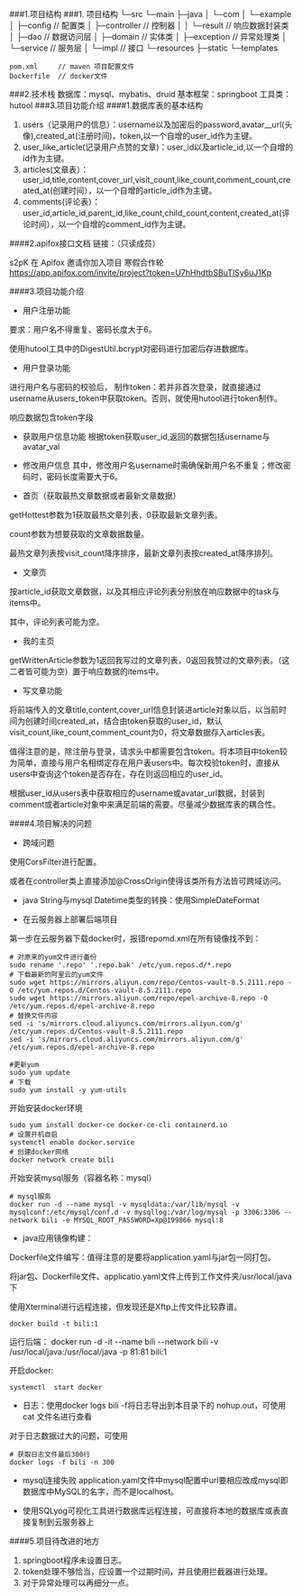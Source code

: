 ###1.项目结构
###1. 项目结构
	└─src
	   └─main
	       ├─java
	       │  └─com
	       │      └─example
	       │          ├─config		// 配置类
	       │          ├─controller	// 控制器
	       │          │  └─result	// 响应数据封装类
	       │          ├─dao			// 数据访问层
	       │          ├─domain		// 实体类
	       │          ├─exception	// 异常处理类
	       │          └─service		// 服务层
	       │              └─impl	// 接口
	       └─resources
	           ├─static
	           └─templates
		
	pom.xml		// maven 项目配置文件
	Dockerfile  // docker文件
###2.技术栈
数据库：mysql、mybatis、druid
基本框架：springboot
工具类：hutool
###3.项目功能介绍
####1.数据库表的基本结构
1. users（记录用户的信息）：username以及加密后的password,avatar__url(头像),created_at(注册时间)，token,以一个自增的user_id作为主键。
2. user_like_article(记录用户点赞的文章)：user_id以及article_id,以一个自增的id作为主键。
3. articles(文章表）：user_id,title,content,cover_url,visit_count,like_count,comment_count,created_at(创建时间），以一个自增的article_id作为主键。
4. comments(评论表）：user_id,article_id,parent_id,like_count,child_count,content,created_at(评论时间），以一个自增的comment_id作为主键。

####2.apifox接口文档
链接：（只读成员）
	
s2pK 在 Apifox 邀请你加入项目 寒假合作轮 https://app.apifox.com/invite/project?token=U7hHhdtbSBuTlSy6uJ1Kp

####3.项目功能介绍
- 用户注册功能

要求：用户名不得重复、密码长度大于6。

使用hutool工具中的DigestUtil.bcrypt对密码进行加密后存进数据库。

- 用户登录功能

进行用户名与密码的校验后，
制作token：若并非首次登录，就直接通过username从users_token中获取token。否则，就使用hutool进行token制作。

响应数据包含token字段

- 获取用户信息功能
根据token获取user_id,返回的数据包括username与avatar_val

- 修改用户信息
其中，修改用户名username时需确保新用户名不重复；修改密码时，密码长度需要大于6。

- 首页（获取最热文章数据或者最新文章数据）

getHottest参数为1获取最热文章列表，0获取最新文章列表。

count参数为想要获取的文章数据数量。

最热文章列表按visit_count降序排序，最新文章列表按created_at降序排列。

- 文章页

按article_id获取文章数据，以及其相应评论列表分别放在响应数据中的task与items中。

其中，评论列表可能为空。

- 我的主页

getWrittenArticle参数为1返回我写过的文章列表，0返回我赞过的文章列表。（这二者皆可能为空）置于响应数据的items中。


- 写文章功能

将前端传入的文章title,content,cover_url信息封装进article对象以后，以当前时间为创建时间created_at，结合由token获取的user_id，默认visit_count,like_count,comment_count为0，将文章数据存入articles表。

值得注意的是，除注册与登录，请求头中都需要包含token。将本项目中token较为简单，直接与用户名相绑定存在用户表users中。每次校验token时，直接从users中查询这个token是否存在，存在则返回相应的user_id。

根据user_id从users表中获取相应的username或avatar_url数据，封装到comment或者article对象中来满足前端的需要。尽量减少数据库表的耦合性。

####4.项目解决的问题
- 跨域问题

使用CorsFilter进行配置。

或者在controller类上直接添加@CrossOrigin使得该类所有方法皆可跨域访问。

- java String与mysql Datetime类型的转换：使用SimpleDateFormat 

- 在云服务器上部署后端项目

第一步在云服务器下载docker时，报错repomd.xml在所有镜像找不到：

	# 对原来的yum文件进行备份
	sudo rename '.repo' '.repo.bak' /etc/yum.repos.d/*.repo
	# 下载最新的阿里云的yum文件
	sudo wget https://mirrors.aliyun.com/repo/Centos-vault-8.5.2111.repo -O /etc/yum.repos.d/Centos-vault-8.5.2111.repo
	sudo wget https://mirrors.aliyun.com/repo/epel-archive-8.repo -O /etc/yum.repos.d/epel-archive-8.repo
	# 替换文件内容
	sed -i 's/mirrors.cloud.aliyuncs.com/mirrors.aliyun.com/g' /etc/yum.repos.d/Centos-vault-8.5.2111.repo
	sed -i 's/mirrors.cloud.aliyuncs.com/mirrors.aliyun.com/g' /etc/yum.repos.d/epel-archive-8.repo

	#更新yum
	sudo yum update
	# 下载
	sudo yum install -y yum-utils

开始安装docker环境

	sudo yum install docker-ce docker-ce-cli containerd.io
	# 设置开机自启
	systemctl enable docker.service
	# 创建docker网络
	docker network create bili

开始安装mysql服务（容器名称：mysql）

	# mysql服务
	docker run -d --name mysql -v mysqldata:/var/lib/mysql -v mysqlconf:/etc/mysql/conf.d -v mysqllog:/var/log/mysql -p 3306:3306 --network bili -e MYSQL_ROOT_PASSWORD=Xp@199866 mysql:8

- java应用镜像构建：

Dockerfile文件编写：值得注意的是要将application.yaml与jar包一同打包。

将jar包、Dockerfile文件、applicatio.yaml文件上传到工作文件夹/usr/local/java下

使用Xterminal进行远程连接，但发现还是Xftp上传文件比较靠谱。

	docker build -t bili:1
运行后端：
	docker run -d -it --name bili --network bili -v /usr/local/java:/usr/local/java -p 81:81 bili:1

开启docker: 
	
	systemctl  start docker
- 日志：使用docker logs bili -f将日志导出到本目录下的
nohup.out，可使用cat 文件名进行查看

对于日志数据过大的问题，可使用
	
	# 获取日志文件最后300行
	docker logs -f bili -n 300
- mysql连接失败
application.yaml文件中mysql配置中url要相应改成mysql即数据库中MySQL的名字，而不是localhost。

- 使用SQLyog可视化工具进行数据库远程连接，可直接将本地的数据库或表直接复制到云服务器上

####5.项目待改进的地方
1. springboot程序未设置日志。
2. token处理不够恰当，应设置一个过期时间，并且使用拦截器进行处理。
3. 对于异常处理可以再细分一点。

